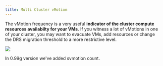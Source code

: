 ```yaml
---
title: Multi Cluster vMotion
---
```



The vMotion frequency is a very useful **indicator of the cluster compute resources availabilty for your VMs**. If you witness a lot of vMotions in one of your cluster, you may want to evacuate VMs, add resources or change the DRS migration threshold to a more restrictive level.

[![](/media/vmware_multi_cluster_vmotion.png)](http://www.poligraf.io/vmware_multi_cluster_vmotion-2/)

In 0.99g version we've added svmotion count.
